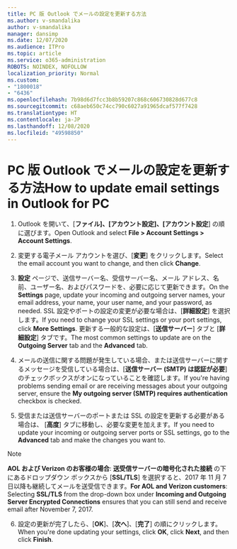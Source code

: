 ```yaml
---
title: PC 版 Outlook でメールの設定を更新する方法
ms.author: v-smandalika
author: v-smandalika
manager: dansimp
ms.date: 12/07/2020
ms.audience: ITPro
ms.topic: article
ms.service: o365-administration
ROBOTS: NOINDEX, NOFOLLOW
localization_priority: Normal
ms.custom:
- "1800018"
- "6436"
ms.openlocfilehash: 7b98d6d7fcc3b8b59207c868c606730828d677c8
ms.sourcegitcommit: c68aeb650c74cc790c6027a91965dcaf577f7428
ms.translationtype: HT
ms.contentlocale: ja-JP
ms.lasthandoff: 12/08/2020
ms.locfileid: "49598850"
---
```

# <a name="how-to-update-email-settings-in-outlook-for-pc"></a><span data-ttu-id="e5af0-102">PC 版 Outlook でメールの設定を更新する方法</span><span class="sxs-lookup"><span data-stu-id="e5af0-102">How to update email settings in Outlook for PC</span></span>

1. <span data-ttu-id="e5af0-103">Outlook を開いて、[**ファイル]、[アカウント設定]、[アカウント設定**] の順に選びます。</span><span class="sxs-lookup"><span data-stu-id="e5af0-103">Open Outlook and select **File > Account Settings > Account Settings**.</span></span>

2. <span data-ttu-id="e5af0-104">変更する電子メール アカウントを選び、[**変更**] をクリックします。</span><span class="sxs-lookup"><span data-stu-id="e5af0-104">Select the email account you want to change, and then click **Change**.</span></span> 

3. <span data-ttu-id="e5af0-105">**設定** ページで、送信サーバー名、受信サーバー名、メール アドレス、名前、ユーザー名、およびパスワードを、必要に応じて更新できます。</span><span class="sxs-lookup"><span data-stu-id="e5af0-105">On the **Settings** page, update your incoming and outgoing server names, your email address, your name, your user name, and your password, as needed.</span></span> <span data-ttu-id="e5af0-106">SSL 設定やポートの設定の変更が必要な場合は、[**詳細設定**] を選択します。</span><span class="sxs-lookup"><span data-stu-id="e5af0-106">If you need to change your SSL settings or your port settings, click **More Settings**.</span></span> <span data-ttu-id="e5af0-107">更新する一般的な設定は、[**送信サーバー**] タブと [**詳細設定**] タブです。</span><span class="sxs-lookup"><span data-stu-id="e5af0-107">The most common settings to update are on the **Outgoing Server** tab and the **Advanced** tab.</span></span>

4. <span data-ttu-id="e5af0-108">メールの送信に関する問題が発生している場合、または送信サーバーに関するメッセージを受信している場合は、[**送信サーバー (SMTP) は認証が必要**] のチェックボックスがオンになっていることを確認します。</span><span class="sxs-lookup"><span data-stu-id="e5af0-108">If you're having problems sending email or are receiving messages about your outgoing server, ensure the **My outgoing server (SMTP) requires authentication** checkbox is checked.</span></span>

5. <span data-ttu-id="e5af0-109">受信または送信サーバーのポートまたは SSL の設定を更新する必要がある場合は、 [**高度**] タブに移動し、必要な変更を加えます。</span><span class="sxs-lookup"><span data-stu-id="e5af0-109">If you need to update your incoming or outgoing server ports or SSL settings, go to the **Advanced** tab and make the changes you want to.</span></span>

> [!NOTE]
> <span data-ttu-id="e5af0-110">**AOL および Verizon のお客様の場合**: **送受信サーバーの暗号化された接続** の下にあるドロップダウン ボックスから [**SSL/TLS**] を選択すると、2017 年 11 月 7 日以降も継続してメールを送受信できます。</span><span class="sxs-lookup"><span data-stu-id="e5af0-110">**For AOL and Verizon customers**: Selecting **SSL/TLS** from the drop-down box under **Incoming and Outgoing Server Encrypted Connections** ensures that you can still send and receive email after November 7, 2017.</span></span>

6. <span data-ttu-id="e5af0-111">設定の更新が完了したら、[**OK**]、[**次へ**]、[**完了**] の順にクリックします。</span><span class="sxs-lookup"><span data-stu-id="e5af0-111">When you're done updating your settings, click **OK**, click **Next**, and then click **Finish**.</span></span>


